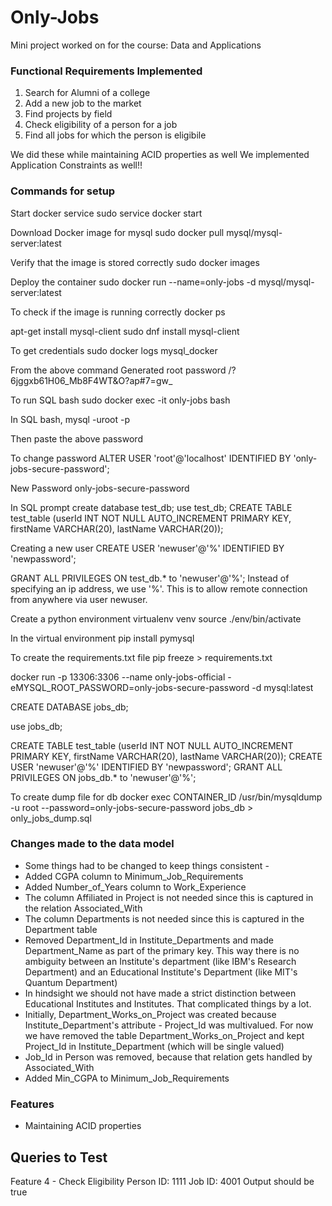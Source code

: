 # Only-Jobs
Mini project worked on for the course: Data and Applications 


### Functional Requirements Implemented

1. Search for Alumni of a college
2. Add a new job to the market
3. Find projects by field
4. Check eligibility of a person for a job
5. Find all jobs for which the person is eligibile

We did these while maintaining ACID properties as well
We implemented Application Constraints as well!!

### Commands for setup
Start docker service
sudo service docker start

Download Docker image for mysql
sudo docker pull mysql/mysql-server:latest

Verify that the image is stored correctly
sudo docker images

Deploy the container
sudo docker run --name=only-jobs -d mysql/mysql-server:latest

To check if the image is running correctly
docker ps


apt-get install mysql-client
sudo dnf install mysql-client

To get credentials
sudo docker logs mysql_docker

From the above command
Generated root password
/?6jggxb61H06_Mb8F4WT&O?ap#7=gw_


To run SQL bash
sudo docker exec -it only-jobs bash

In SQL bash,
mysql -uroot -p

Then paste the above password

To change password
ALTER USER 'root'@'localhost' IDENTIFIED BY 'only-jobs-secure-password';

New Password
only-jobs-secure-password

In SQL prompt
create database test_db;
use test_db;
CREATE TABLE test_table (userId INT NOT NULL AUTO_INCREMENT PRIMARY KEY, firstName VARCHAR(20), lastName VARCHAR(20));

Creating a new user
CREATE USER 'newuser'@'%' IDENTIFIED BY 'newpassword';

GRANT ALL PRIVILEGES ON test_db.* to 'newuser'@'%';
Instead of specifying an ip address, we use '%'. This is to allow remote connection from anywhere via user newuser.

Create a python environment
virtualenv venv
source ./env/bin/activate

In the virtual environment
pip install pymysql

To create the requirements.txt file
pip freeze > requirements.txt


docker run -p 13306:3306 --name only-jobs-official -eMYSQL_ROOT_PASSWORD=only-jobs-secure-password -d mysql:latest

CREATE DATABASE jobs_db;

use jobs_db;

CREATE TABLE test_table (userId INT NOT NULL AUTO_INCREMENT PRIMARY KEY, firstName VARCHAR(20), lastName VARCHAR(20));
CREATE USER 'newuser'@'%' IDENTIFIED BY 'newpassword';
GRANT ALL PRIVILEGES ON jobs_db.* to 'newuser'@'%';

To create dump file for db
docker exec CONTAINER_ID /usr/bin/mysqldump -u root --password=only-jobs-secure-password jobs_db > only_jobs_dump.sql


### Changes made to the data model 

* Some things had to be changed to keep things consistent -
* Added CGPA column to Minimum_Job_Requirements
* Added Number_of_Years column to Work_Experience
* The column Affiliated in Project is not needed since this is captured in the relation Associated_With
* The column Departments is not needed since this is captured in the Department table
* Removed Department_Id in Institute_Departments and made Department_Name as part of the primary key. This way there is no ambiguity between an Institute's department (like IBM's Research Department) and an Educational Institute's Department (like MIT's Quantum Department)
* In hindsight we should not have made a strict distinction between Educational Institutes and Institutes. That complicated things by a lot.
* Initially, Department_Works_on_Project was created because Institute_Department's attribute - Project_Id was multivalued. For now we have removed the table Department_Works_on_Project and kept Project_Id in Institute_Department (which will be single valued)
* Job_Id in Person was removed, because that relation gets handled by Associated_With
* Added Min_CGPA to Minimum_Job_Requirements





### Features

* Maintaining ACID properties



## Queries to Test

Feature 4 - Check Eligibility
Person ID: 1111
Job ID: 4001
Output should be true

